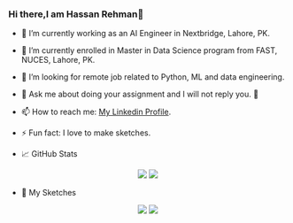 ### Hi there,I am Hassan Rehman👋


- 🔭 I’m currently working as an AI Engineer in Nextbridge, Lahore, PK.
- 🌱 I’m currently enrolled in Master in Data Science program from FAST, NUCES, Lahore, PK.
- 👯 I’m looking for remote job related to Python, ML and data engineering.
- 💬 Ask me about doing your assignment and I will not reply you. 👊
- 📫 How to reach me: <a href="https://www.linkedin.com/in/hassan119/">My Linkedin Profile</a>.
- ⚡ Fun fact: I love to make sketches.

- 📈 GitHub Stats
<p align="center">
<img src='https://github-readme-stats.vercel.app/api?username=HassanRehman11&show_icons=true&theme=onedark' height:'50'>
<img src='https://github-readme-stats.vercel.app/api/top-langs/?username=HassanRehman11&theme=onedark'>
</p>

- 📝 My Sketches
<p align="center">
<img src='https://gitlab.com/hassan.rehman/mydata/-/raw/master/images/iranian.jpg' height:'50'>
<img src='https://gitlab.com/hassan.rehman/mydata/-/raw/master/images/iranian.jpg'>
</p>
